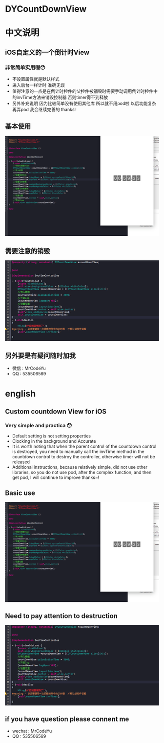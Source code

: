 # DYCountDownView


# 中文说明
## iOS自定义的一个倒计时View
### 非常简单实用喔😯
* 不设置属性就是默认样式
* 进入后台一样计时 准确无误
* 值得注意的一点是在倒计时控件的父控件被销毁时需要手动调用倒计时控件中的invTime方法来销毁控制器 否则timer得不到释放
* 另外补充说明 因为比较简单没有使用其他库 所以就不用pod啦 以后功能复杂再弄pod 我会继续完善的 thanks!
## 基本使用
![](https://github.com/CoderDeYu/DYCountDownView/blob/master/image/Snip20170929_2.png)
## 需要注意的销毁
![](https://github.com/CoderDeYu/DYCountDownView/blob/master/image/Snip20170929_3.png)

## 另外要是有疑问随时加我
* 微信 : MrCodeYu 
* QQ : 535506569

# english 
## Custom countdown View for iOS
### Very simple and practica 😯
* Default setting is not setting properties
* Clocking in the background and Accurate
* It is worth noting that when the parent control of the countdown control is destroyed, you need to manually call the invTime method in the countdown control to destroy the controller, otherwise timer will not be released
* Additional instructions, because relatively simple, did not use other libraries, so you do not use pod, after the complex function, and then get pod, I will continue to improve thanks~!
## Basic use
![](https://github.com/CoderDeYu/DYCountDownView/blob/master/image/Snip20170929_2.png)
## Need to pay attention to destruction
![](https://github.com/CoderDeYu/DYCountDownView/blob/master/image/Snip20170929_3.png)

## if you have question please connent me 
* wechat : MrCodeYu 
* QQ : 535506569



